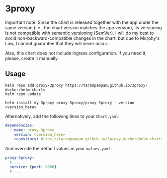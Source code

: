 # 3proxy

Important note: Since the chart is released together with the app under the same version (i.e., the chart version
matches the app version), its versioning is not compatible with semantic versioning (SemVer). I will do my best to
avoid non-backward-compatible changes in the chart, but due to Murphy's Law, I cannot guarantee that they will
never occur.

Also, this chart does not include Ingress configuration. If you need it, please, create it manually.

## Usage

```shell
helm repo add proxy-3proxy https://tarampampam.github.io/3proxy-docker/helm-charts
helm repo update

helm install my-3proxy proxy-3proxy/proxy-3proxy --version <version_here>
```

Alternatively, add the following lines to your `Chart.yaml`:

```yaml
dependencies:
  - name: proxy-3proxy
    version: <version_here>
    repository: https://tarampampam.github.io/3proxy-docker/helm-charts
```

And override the default values in your `values.yaml`:

```yaml
proxy-3proxy:
  # ...
  service: {port: 8800}
  # ...
```
